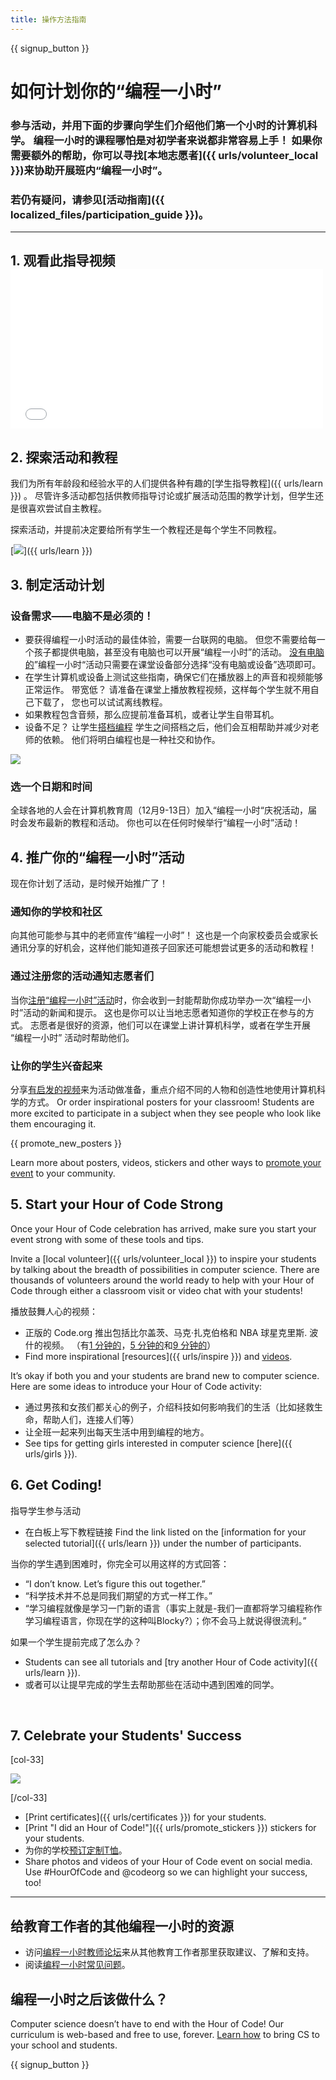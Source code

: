 ```yaml
---
title: 操作方法指南
---
```


{{ signup_button }}

# 如何计划你的“编程一小时”

### 参与活动，并用下面的步骤向学生们介绍他们第一个小时的计算机科学。 编程一小时的课程哪怕是对初学者来说都非常容易上手！ 如果你需要额外的帮助，你可以寻找[本地志愿者]({{ urls/volunteer_local }})来协助开展班内“编程一小时”。

### 若仍有疑问，请参见[活动指南]({{ localized_files/participation_guide }})。

***

## 1. 观看此指导视频 <iframe width="500" height="255" src="//www.youtube.com/embed/SrnvvWDm73k" frameborder="0" allowfullscreen></iframe>

## 2. 探索活动和教程

我们为所有年龄段和经验水平的人们提供各种有趣的[学生指导教程]({{ urls/learn }}) 。 尽管许多活动都包括供教师指导讨论或扩展活动范围的教学计划，但学生还是很喜欢尝试自主教程。

探索活动，并提前决定要给所有学生一个教程还是每个学生不同教程。

[<img src="/images/fit-700/tutorials.png" />]({{ urls/learn }})

## 3. 制定活动计划

### 设备需求——电脑不是必须的！

- 要获得编程一小时活动的最佳体验，需要一台联网的电脑。 但您不需要给每一个孩子都提供电脑，甚至没有电脑也可以开展“编程一小时”的活动。 [没有电脑的](/learn)”编程一小时“活动只需要在课堂设备部分选择“没有电脑或设备”选项即可。
- 在学生计算机或设备上测试这些指南，确保它们在播放器上的声音和视频能够正常运作。 带宽低？ 请准备在课堂上播放教程视频，这样每个学生就不用自己下载了， 您也可以试试离线教程。
- 如果教程包含音频，那么应提前准备耳机，或者让学生自带耳机。
- 设备不足？ 让学生[搭档编程](https://www.youtube.com/watch?v=vgkahOzFH2Q) 学生之间搭档之后，他们会互相帮助并减少对老师的依赖。 他们将明白编程也是一种社交和协作。

<img src="/images/fit-350/group_ipad.jpg" />

### 选一个日期和时间

全球各地的人会在计算机教育周（12月9-13日）加入“编程一小时“庆祝活动，届时会发布最新的教程和活动。 你也可以在任何时候举行“编程一小时”活动！

## 4. 推广你的“编程一小时”活动

现在你计划了活动，是时候开始推广了！

### 通知你的学校和社区

向其他可能参与其中的老师宣传“编程一小时”！ 这也是一个向家校委员会或家长通讯分享的好机会，这样他们能知道孩子回家还可能想尝试更多的活动和教程！

### 通过注册您的活动通知志愿者们

当你[注册“编程一小时”活动](/)时，你会收到一封能帮助你成功举办一次“编程一小时”活动的新闻和提示。 这也是你可以让当地志愿者知道你的学校正在参与的方式。 志愿者是很好的资源，他们可以在课堂上讲计算机科学，或者在学生开展 “编程一小时” 活动时帮助他们。

### 让你的学生兴奋起来

分享[有启发的视频](/promote/resources)来为活动做准备，重点介绍不同的人物和创造性地使用计算机科学的方式。 Or order inspirational posters for your classroom! Students are more excited to participate in a subject when they see people who look like them encouraging it.

{{ promote_new_posters }}

Learn more about posters, videos, stickers and other ways to [promote your event](/promote/resources#posters) to your community.

## 5. Start your Hour of Code Strong

Once your Hour of Code celebration has arrived, make sure you start your event strong with some of these tools and tips.

Invite a [local volunteer]({{ urls/volunteer_local }}) to inspire your students by talking about the breadth of possibilities in computer science. There are thousands of volunteers around the world ready to help with your Hour of Code through either a classroom visit or video chat with your students!

播放鼓舞人心的视频：

- 正版的 Code.org 推出包括比尔盖茨、马克·扎克伯格和 NBA 球星克里斯. 波什的视频。 （有[1 分钟的](https://www.youtube.com/watch?v=qYZF6oIZtfc)，[5 分钟的](https://www.youtube.com/watch?v=nKIu9yen5nc)和[9 分钟的](https://www.youtube.com/watch?v=dU1xS07N-FA)）
- Find more inspirational [resources]({{ urls/inspire }}) and [videos](https://www.youtube.com/playlist?list=PLzdnOPI1iJNfpD8i4Sx7U0y2MccnrNZuP).

It’s okay if both you and your students are brand new to computer science. Here are some ideas to introduce your Hour of Code activity:

- 通过男孩和女孩们都关心的例子，介绍科技如何影响我们的生活（比如拯救生命，帮助人们，连接人们等）
- 让全班一起来列出每天生活中用到编程的地方。
- See tips for getting girls interested in computer science [here]({{ urls/girls }}).


## 6. Get Coding!

指导学生参与活动

- 在白板上写下教程链接 Find the link listed on the [information for your selected tutorial]({{ urls/learn }}) under the number of participants.

当你的学生遇到困难时，你完全可以用这样的方式回答：

- “I don’t know. Let’s figure this out together.”
- “科学技术并不总是同我们期望的方式一样工作。”
- “学习编程就像是学习一门新的语言（事实上就是-我们一直都将学习编程称作学习编程语言，你现在学的这种叫Blocky?）；你不会马上就说得很流利。”

如果一个学生提前完成了怎么办？

- Students can see all tutorials and [try another Hour of Code activity]({{ urls/learn }}).
- 或者可以让提早完成的学生去帮助那些在活动中遇到困难的同学。

<p style="clear:both">&nbsp;</p>

## 7. Celebrate your Students' Success

[col-33]

<img src="/images/fit-300/boy-certificate.jpg" />

[/col-33]

- [Print certificates]({{ urls/certificates }}) for your students.
- [Print "I did an Hour of Code!"]({{ urls/promote_stickers }}) stickers for your students.
- 为你的学校[预订定制T恤](http://blog.code.org/post/132608499493/hour-of-code-shirts-and-more)。
- Share photos and videos of your Hour of Code event on social media. Use #HourOfCode and @codeorg so we can highlight your success, too!

----

## 给教育工作者的其他编程一小时的资源

- 访问[编程一小时教师论坛](http://forum.code.org/c/plc/hour-of-code)来从其他教育工作者那里获取建议、了解和支持。
- 阅读[编程一小时常见问题](https://support.code.org/hc/en-us/categories/200147083-Hour-of-Code)。

## 编程一小时之后该做什么？

Computer science doesn’t have to end with the Hour of Code! Our curriculum is web-based and free to use, forever. [Learn how](/beyond) to bring CS to your school and students.

{{ signup_button }}
